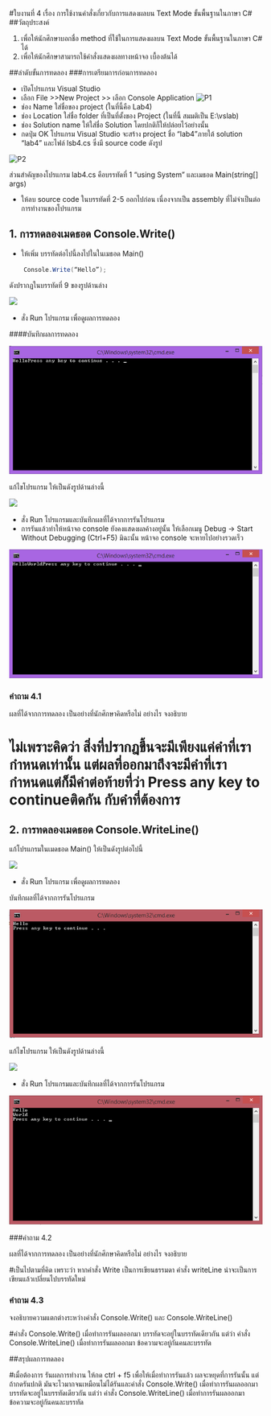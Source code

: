 #ใบงานที่ 4
เรื่อง การใช้งานคำสั่งเกี่ยวกับการแสดงผลบน Text Mode ขั้นพื้นฐานในภาษา C#
##วัตถุประสงค์
1. เพื่อให้นักศึกษาบอกชื่อ method ที่ใช้ในการแสดงผลบน Text Mode ขั้นพื้นฐานในภาษา C# ได้
2. เพื่อให้นักศึกษาสามารถใช้คำสั่งแสดงผลทางหน้าจอ เบื้องต้นได้

##ลำดับขั้นการทดลอง
###การเตรียมการก่อนการทดลอง
  * เปิดโปรแกรม Visual Studio 
  *  เลือก File >>New Project >> เลือก Console Application 
![P1](https://github.com/Desktop-Programming-Lab-2559/LAB-04/blob/master/imgs/P1.png)
  *  ช่อง Name ใส่ชื่อของ project (ในที่นี้คือ Lab4)
  *  ช่อง Location ใส่ชื่อ folder ที่เป็นที่ตั้งของ Project (ในที่นี้ สมมติเป็น E:\vslab)
  *  ช่อง Solution name ให้ใส่ชื่อ Solution โดยปกติก็ให้ปล่อยไว้อย่างนั้น 
  *  กดปุ่ม OK โปรแกรม Visual Studio จะสร้าง project ชื่อ “lab4”ภายใต้ solution “lab4” และไฟล์ lsb4.cs ซึ่งมี source code ดังรูป 

![P2](https://github.com/Desktop-Programming-Lab-2559/LAB-04/blob/master/imgs/P2.png)

ส่วนสำคัญของโปรแกรม lab4.cs  คือบรรทัดที่ 1 “using System” และเมธอด Main(string[] args)


 *  ให้ลบ source code ในบรรทัดที่ 2-5 ออกไปก่อน เนื่องจากเป็น assembly ที่ไม่จำเป็นต่อการทำงานของโปรแกรม 

## 1. การทดลองเมดธอด Console.Write()
* ให้เพิ่ม บรรทัดต่อไปนี้ลงไปในในเมธอด Main()
```csharp 
    Console.Write(“Hello”);
```
ดังปรากฏในบรรทัดที่ 9 ของรูปด้านล่าง 

![](https://github.com/Desktop-Programming-Lab-2559/LAB-04/blob/master/imgs/P3.png)
 
 * สั่ง Run โปรแกรม เพื่อดูผลการทดลอง 

####บันทึกผลการทดลอง

<img src="https://github.com/NATAKORNCHA/LAB-04/blob/master/imgs/LAB4.png?raw=true">


แก้ไขโปรแกรม ให้เป็นดังรูปด้านล่างนี้    

![](https://github.com/Desktop-Programming-Lab-2559/LAB-04/blob/master/imgs/P4.png)

 * สั่ง Run โปรแกรมและบันทึกผลที่ได้จากการรันโปรแกรม
 * การรันแล้วทำให้หน้าจอ console ยังคงแสดงผลค้างอยู่นั้น ให้เลือกเมนู Debug -> Start Without Debugging (Ctrl+F5) มิฉะนั้น หน้าจอ console จะหายไปอย่างรวดเร็ว
<img src="https://github.com/NATAKORNCHA/LAB-04/blob/master/imgs/LAB4-2.png?raw=true">


### คำถาม 4.1 

ผลที่ได้จากการทดลอง เป็นอย่างที่นักศึกษาคิดหรือไม่ อย่างไร  จงอธิบาย

# ไม่เพราะคิดว่า สิ่งที่ปรากฎขึ้นจะมีเพียงแค่คำที่เรากำหนดเท่านั้น แต่ผลที่ออกมาถึงจะมีคำที่เรากำหนดแต่ก็มีคำต่อท้ายที่ว่า Press any key to continueติดกัน กับคำที่ต้องการ



## 2. การทดลองเมดธอด Console.WriteLine()

แก้โปรแกรมในเมดธอด Main() ให้เป็นดังรูปต่อไปนี้

![](https://github.com/Desktop-Programming-Lab-2559/LAB-04/blob/master/imgs/P5.png)

 * สั่ง Run โปรแกรม เพื่อดูผลการทดลอง 

บันทึกผลที่ได้จากการรันโปรแกรม

<img src="https://github.com/NATAKORNCHA/LAB-04/blob/master/imgs/LAB4-3.png?raw=true">


แก้ไขโปรแกรม ให้เป็นดังรูปด้านล่างนี้

![](https://github.com/Desktop-Programming-Lab-2559/LAB-04/blob/master/imgs/P6.png)

 * สั่ง Run โปรแกรมและบันทึกผลที่ได้จากการรันโปรแกรม

<img src="https://github.com/NATAKORNCHA/LAB-04/blob/master/imgs/LAB4-4.png?raw=true">


###คำถาม 4.2

ผลที่ได้จากการทดลอง เป็นอย่างที่นักศึกษาคิดหรือไม่ อย่างไร  จงอธิบาย

#เป็นไปตามที่คิด เพราะว่า หากคำสั่ง Write เป็นการเขียนธรรมดา คำสั่ง writeLine น่าจะเป็นการเขียนแล้วเปลี่ยนไปบรรทัดใหม่


### คำถาม 4.3 

จงอธิบายความแตกต่างระหว่างคำสั่ง Console.Write() และ Console.WriteLine()

#คำสั่ง Console.Write() เมื่อทำการรันผลออกมา บรรทัดจะอยู่ในบรรทัดเดียวกัน แต่ว่า คำสั่ง Console.WriteLine() เมื่อทำการรันผลออกมา ข้อความจะอยู่กันคนละบรรทัด 


##สรุปผลการทดลอง

#เมื่อต้องการ รันผลการทำงาน ให้กด ctrl + f5 เพื่อให้เมื่อทำการรันแล้ว ผลจะหยุดที่การรันนั้น แต่ถ้ากดรันปกติ มันจะไวมากจนเหมือนไม่ได้รันและคำสั่ง Console.Write() เมื่อทำการรันผลออกมา บรรทัดจะอยู่ในบรรทัดเดียวกัน แต่ว่า คำสั่ง Console.WriteLine() เมื่อทำการรันผลออกมา ข้อความจะอยู่กันคนละบรรทัด 

